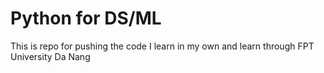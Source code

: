 # Python for DS/ML
This is repo for pushing the code I learn in my own and learn through FPT University Da Nang
